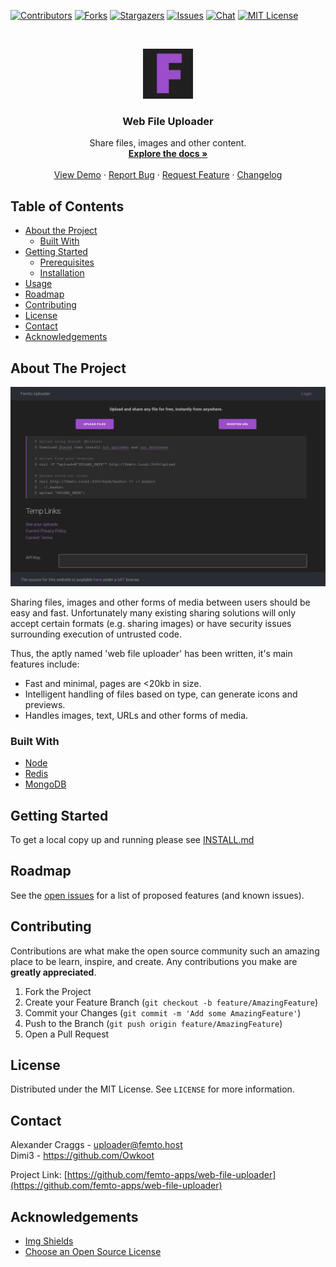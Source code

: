 <!-- PROJECT SHIELDS -->
<!--
*** I'm using markdown "reference style" links for readability.
*** Reference links are enclosed in brackets [ ] instead of parentheses ( ).
*** See the bottom of this document for the declaration of the reference variables
*** for contributors-url, forks-url, etc. This is an optional, concise syntax you may use.
*** https://www.markdownguide.org/basic-syntax/#reference-style-links
-->
[![Contributors][contributors-shield]][contributors-url]
[![Forks][forks-shield]][forks-url]
[![Stargazers][stars-shield]][stars-url]
[![Issues][issues-shield]][issues-url]
[![Chat][chat-shield]][chat-url]
[![MIT License][license-shield]][license-url]

<!-- PROJECT LOGO -->
<br />
<p align="center">
  <a href="https://github.com/femto-apps/web-file-uploader">
    <img src="public/images/logo.png" alt="Logo" width="80" height="80">
  </a>

  <h3 align="center">Web File Uploader</h3>

  <p align="center">
    Share files, images and other content.
    <br />
    <a href="https://github.com/femto-apps/web-file-uploader"><strong>Explore the docs »</strong></a>
    <br />
    <br />
    <a href="https://v2.femto.pw">View Demo</a>
    ·
    <a href="https://github.com/femto-apps/web-file-uploader/issues">Report Bug</a>
    ·
    <a href="https://github.com/femto-apps/web-file-uploader/issues">Request Feature</a>
    ·
    <a href="https://github.com/femto-apps/web-file-uploader/wiki/Changelog">Changelog</a>
  </p>
</p>



<!-- TABLE OF CONTENTS -->
## Table of Contents

* [About the Project](#about-the-project)
  * [Built With](#built-with)
* [Getting Started](#getting-started)
  * [Prerequisites](#prerequisites)
  * [Installation](#installation)
* [Usage](#usage)
* [Roadmap](#roadmap)
* [Contributing](#contributing)
* [License](#license)
* [Contact](#contact)
* [Acknowledgements](#acknowledgements)



<!-- ABOUT THE PROJECT -->
## About The Project

[![Web File Uploader Screenshot][product-screenshot]](https://v2.femto.pw)

Sharing files, images and other forms of media between users should be easy and fast.  Unfortunately many existing sharing solutions will only accept certain formats (e.g. sharing images) or have security issues surrounding execution of untrusted code.

Thus, the aptly named 'web file uploader' has been written, it's main features include:

- Fast and minimal, pages are <20kb in size.
- Intelligent handling of files based on type, can generate icons and previews.
- Handles images, text, URLs and other forms of media.

### Built With

* [Node](https://nodejs.org)
* [Redis](https://redis.io/)
* [MongoDB](https://www.mongodb.com/)

<!-- GETTING STARTED -->
## Getting Started

To get a local copy up and running please see [INSTALL.md](INSTALL.md)

<!-- ROADMAP -->
## Roadmap

See the [open issues](https://github.com/femto-apps/web-file-uploader/issues) for a list of proposed features (and known issues).



<!-- CONTRIBUTING -->
## Contributing

Contributions are what make the open source community such an amazing place to be learn, inspire, and create. Any contributions you make are **greatly appreciated**.

1. Fork the Project
2. Create your Feature Branch (`git checkout -b feature/AmazingFeature`)
3. Commit your Changes (`git commit -m 'Add some AmazingFeature'`)
4. Push to the Branch (`git push origin feature/AmazingFeature`)
5. Open a Pull Request



<!-- LICENSE -->
## License

Distributed under the MIT License. See `LICENSE` for more information.



<!-- CONTACT -->
## Contact

Alexander Craggs - uploader@femto.host  
Dimi3 - https://github.com/Owkoot

Project Link: [https://github.com/femto-apps/web-file-uploader](https://github.com/femto-apps/web-file-uploader)



<!-- ACKNOWLEDGEMENTS -->
## Acknowledgements
* [Img Shields](https://shields.io)
* [Choose an Open Source License](https://choosealicense.com)





<!-- MARKDOWN LINKS & IMAGES -->
<!-- https://www.markdownguide.org/basic-syntax/#reference-style-links -->
[contributors-shield]: https://img.shields.io/github/contributors/femto-apps/web-file-uploader.svg?style=flat-square
[contributors-url]: https://github.com/femto-apps/web-file-uploader/graphs/contributors
[forks-shield]: https://img.shields.io/github/forks/femto-apps/web-file-uploader.svg?style=flat-square
[forks-url]: https://github.com/femto-apps/web-file-uploader/network/members
[chat-shield]: https://img.shields.io/discord/493418312714289158?style=flat-square
[chat-url]: https://femto.pw/discord
[stars-shield]: https://img.shields.io/github/stars/femto-apps/web-file-uploader.svg?style=flat-square
[stars-url]: https://github.com/femto-apps/web-file-uploader/stargazers
[issues-shield]: https://img.shields.io/github/issues/femto-apps/web-file-uploader.svg?style=flat-square
[issues-url]: https://github.com/femto-apps/web-file-uploader/issues
[license-shield]: https://img.shields.io/github/license/femto-apps/web-file-uploader.svg?style=flat-square
[license-url]: https://github.com/femto-apps/web-file-uploader/blob/master/LICENSE.txt
[product-screenshot]: public/images/new_screenshot.png
